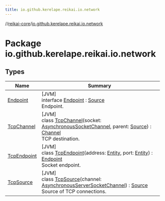 ```yaml
---
title: io.github.kerelape.reikai.io.network
---
```

//[reikai-core](../../index.html)/[io.github.kerelape.reikai.io.network](index.html)



# Package io.github.kerelape.reikai.io.network



## Types


| Name | Summary |
|---|---|
| [Endpoint](-endpoint/index.html) | [JVM]<br>interface [Endpoint](-endpoint/index.html) : [Source](../io.github.kerelape.reikai.io/-source/index.html)<br>Endpoint. |
| [TcpChannel](-tcp-channel/index.html) | [JVM]<br>class [TcpChannel](-tcp-channel/index.html)(socket: [AsynchronousSocketChannel](https://docs.oracle.com/javase/8/docs/api/java/nio/channels/AsynchronousSocketChannel.html), parent: [Source](../io.github.kerelape.reikai.io/-source/index.html)) : [Channel](../io.github.kerelape.reikai.io/-channel/index.html)<br>TCP destination. |
| [TcpEndpoint](-tcp-endpoint/index.html) | [JVM]<br>class [TcpEndpoint](-tcp-endpoint/index.html)(address: [Entity](../io.github.kerelape.reikai/-entity/index.html), port: [Entity](../io.github.kerelape.reikai/-entity/index.html)) : [Endpoint](-endpoint/index.html)<br>Socket endpoint. |
| [TcpSource](-tcp-source/index.html) | [JVM]<br>class [TcpSource](-tcp-source/index.html)(channel: [AsynchronousServerSocketChannel](https://docs.oracle.com/javase/8/docs/api/java/nio/channels/AsynchronousServerSocketChannel.html)) : [Source](../io.github.kerelape.reikai.io/-source/index.html)<br>Source of TCP connections. |

